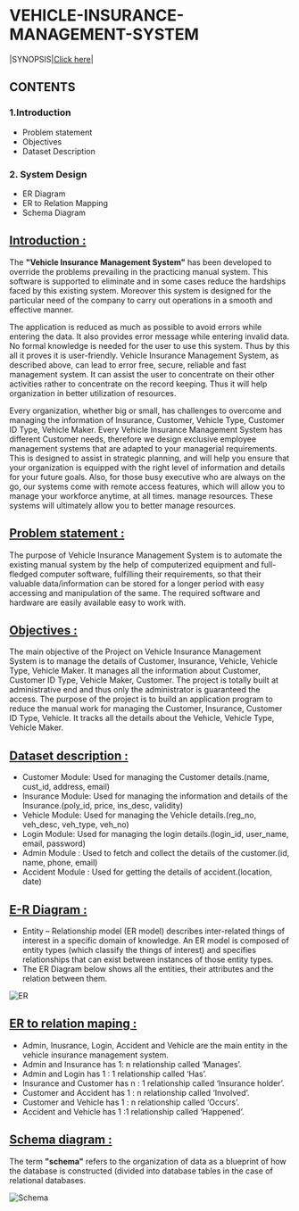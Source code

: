 # VEHICLE-INSURANCE-MANAGEMENT-SYSTEM

|SYNOPSIS|[Click here](https://github.com/SKsaikiran/VEHICLE-INSURANCE-MANAGEMENT-SYSTEM/blob/2aad7133cb5a7b3220e1ad215296059b6997b7b7/Documents/SYNOPSIS.md)|

## CONTENTS
### 1.Introduction 		
- Problem statement									
- Objectives										
- Dataset Description	
### 2.  System Design
- ER Diagram										
- ER to Relation Mapping								
- Schema Diagram									

## <ins>Introduction :</ins>

The **"Vehicle Insurance Management System"** has been developed to override the problems prevailing in the practicing manual system. This software is supported to eliminate and in some cases reduce the hardships faced by this existing system. Moreover this system is designed for the particular need of the company to carry out operations in a smooth and effective manner.

The application is reduced as much as possible to avoid errors while entering the data. It also provides error message while entering invalid data. No formal knowledge is needed for the user to use this system. Thus by this all it proves it is user-friendly. Vehicle Insurance Management System, as described above, can lead to error free, secure, reliable and fast management system. It can assist the user to concentrate on their other activities rather to concentrate on the record keeping. Thus it will help organization in better utilization of resources.

Every organization, whether big or small, has challenges to overcome and managing the information of Insurance, Customer, Vehicle Type, Customer ID Type, Vehicle Maker. Every Vehicle Insurance Management System has different Customer needs, therefore we design exclusive employee management systems that are adapted to your managerial requirements. This is designed to assist in strategic planning, and will help you ensure that your organization is equipped with the right level of information and details for your future goals. Also, for those busy executive who are always on the go, our systems come with remote access features, which will allow you to manage your workforce anytime, at all times. manage resources. These systems will ultimately allow you to better manage resources.

## <ins>Problem statement :</ins>

The purpose of Vehicle Insurance Management System is to automate the existing manual system by the help of computerized equipment and full-fledged computer software, fulfilling their requirements, so that their valuable data/information can be stored for a longer period with easy accessing and manipulation of the same. The required software and hardware are easily available easy to work with.

## <ins>Objectives :</ins>

The main objective of the Project on Vehicle Insurance Management System is to manage the details of Customer, Insurance, Vehicle, Vehicle Type, Vehicle Maker. It manages all the information about Customer, Customer ID Type, Vehicle Maker, Customer. The project is totally built at administrative end and thus only the administrator is guaranteed the access. The purpose of the project is to build an application program to reduce the manual work for managing the Customer, Insurance, Customer ID Type, Vehicle. It tracks all the details about the Vehicle, Vehicle Type, Vehicle Maker.

## <ins>Dataset description :</ins>
- Customer Module: Used for managing the Customer details.(name, cust_id, address, email)
- Insurance Module: Used for managing the information and details of the Insurance.(poly_id, price, ins_desc, validity)
- Vehicle Module: Used for managing the Vehicle details.(reg_no, veh_desc, veh_type, veh_no)
- Login Module: Used for managing the login details.(login_id, user_name, email, password)
- Admin Module : Used to fetch and collect the details of the customer.(id, name, phone, email)
- Accident Module : Used for getting the details of accident.(location, date)

## <ins>E-R Diagram :</ins>

- Entity – Relationship model (ER model) describes inter-related things of interest in a specific domain of knowledge. An ER model is composed of entity types (which classify the things of interest) and specifies relationships that can exist between instances of those entity types. 
- The ER Diagram below shows all the entities, their attributes and the relation between them.

![ER](https://user-images.githubusercontent.com/89591339/205450286-969500dd-c84b-4a56-98b8-7a1dd6496da9.png)

## <ins>ER to relation maping :</ins>

- Admin, Inusrance, Login, Accident and Vehicle are the main entity in the vehicle insurance management system.
- Admin and Insurance has 1: n relationship called ‘Manages’.
- Admin and Login has 1 : 1 relationship called ‘Has’.
- Insurance and Customer has n : 1 relationship called ‘Insurance holder’.
- Customer and Accident has 1 : n relationship called ‘Involved’.
- Customer and Vehicle has 1 : n relationship called ‘Occurs’.
- Accident and Vehicle has 1 :1 relationship called ‘Happened’.

## <ins>Schema diagram :</ins>
The term **"schema"** refers to the organization of data as a blueprint of how the database is constructed (divided into database tables in the case of relational databases. 

![Schema](https://user-images.githubusercontent.com/89591339/205450353-f279516e-093a-4132-b016-f37dd8a11704.png)

